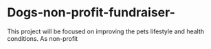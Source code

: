 # Dogs-non-profit-fundraiser-
This project will be focused on improving the pets lifestyle and health conditions. As non-profit 
